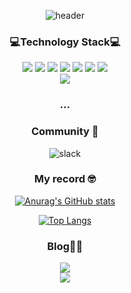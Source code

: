 <div align='center'>
  
![header](https://capsule-render.vercel.app/api?type=waving&color=auto&height=300&section=header&text=😎Yongveloper%20GitHub&fontSize=70&desc=Frontend%20Developer&animation=scaleIn&fontAlign=50&fontAlignY=35)
  
### 💻Technology Stack💻
 <div align='center'>
<img src="https://img.shields.io/badge/HTML5-E34F26?style=flat-square&logo=HTML5&logoColor=white"/>
<img src="https://img.shields.io/badge/CSS3-1572B6?style=flat-square&logo=CSS3&logoColor=white"/>
<img src="https://img.shields.io/badge/JavaScript-F7DF1E?style=flat-square&logo=JavaScript&logoColor=white"/>
<img src="https://img.shields.io/badge/TypeScript-3178C6?style=flat-square&logo=TypeScript&logoColor=white"/>
<img src="https://img.shields.io/badge/React-61DAFB?style=flat-square&logo=React&logoColor=white"/>
<img src="https://img.shields.io/badge/Next.js-gray?style=flat-square&logo=Next.js"/>   
<img src="https://img.shields.io/badge/Redux-764ABC?style=flat-square&logo=Redux&logoColor=white"/>
<br/>
<img src="https://img.shields.io/badge/Node.js-339933?style=flat-square&logo=Node.js&logoColor=white" />
</div/>
   
### ...

### Community 🤹   
<div align='center'>
  <img src="https://img.shields.io/badge/slack-4A154B?style=flat-square&logo=slack&logoColor=white" alt="slack"/>
 </div>
<p></p>

### My record 🤓
  
[![Anurag's GitHub stats](https://github-readme-stats.vercel.app/api?username=Yongveloper&&count_private=true&a&show_icons=true&theme=chartreuse-dark)](https://github.com/anuraghazra/github-readme-stats)

[![Top Langs](https://github-readme-stats.vercel.app/api/top-langs/?username=Yongveloper&layout=compact&theme=chartreuse-dark)](https://github.com/anuraghazra/github-readme-stats)


### Blog👩‍💻

<div align='center'>
   <a href="https://yong-nyong.tistory.com/"><img src="https://img.shields.io/badge/Tistory-E97627?style=flat-square&logo=t-mobile&logoColor=white"/></a>
</div>
</div>
</div>

<div align='center'>
<a href="https://hits.seeyoufarm.com"><img src="https://hits.seeyoufarm.com/api/count/incr/badge.svg?url=https%3A%2F%2Fgithub.com%2Fyongveloper%2Fhit-counter&count_bg=%231190E7&title_bg=%23000000&icon=&icon_color=%23E7E7E7&title=visited&edge_flat=false"/></a>
<div>

